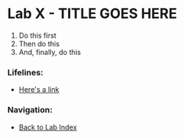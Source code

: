 # Lab X - TITLE GOES HERE

1. Do this first
2. Then do this
3. And, finally, do this

### Lifelines:

* [Here's a link](http://localhost)

### Navigation:

* [Back to Lab Index](https://github.com/mikepfeiffer/azure-devops-labs)